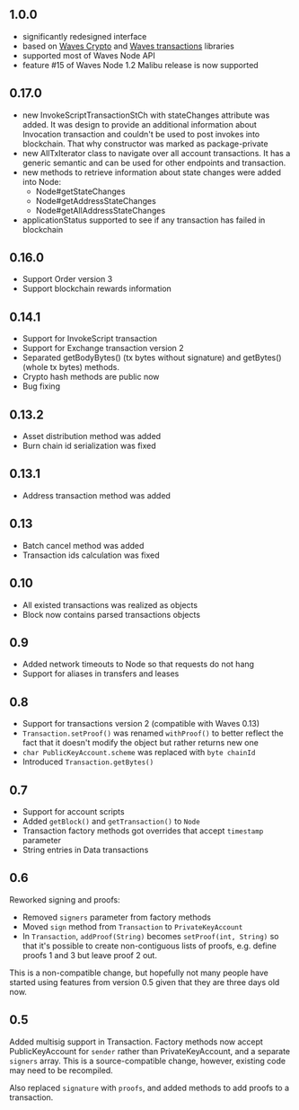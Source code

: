 ## 1.0.0
- significantly redesigned interface
- based on [Waves Crypto](https://github.com/wavesplatform/waves-crypto-java) and [Waves transactions](https://github.com/wavesplatform/waves-transactions-java) libraries
- supported most of Waves Node API
- feature #15 of Waves Node 1.2 Malibu release is now supported

## 0.17.0
- new InvokeScriptTransactionStCh with stateChanges attribute was added. It was design to provide an additional information about Invocation transaction and couldn't be used to post invokes into blockchain. That why constructor was marked as package-private
- new AllTxIterator class to navigate over all account transactions. It has a generic semantic and can be used for other endpoints and transaction.
- new methods to retrieve information about state changes were added into Node:
  - Node#getStateChanges
  - Node#getAddressStateChanges
  - Node#getAllAddressStateChanges
- applicationStatus supported to see if any transaction has failed in blockchain


## 0.16.0
- Support Order version 3
- Support blockchain rewards information


## 0.14.1

- Support for InvokeScript transaction
- Support for Exchange transaction version 2
- Separated getBodyBytes() (tx bytes without signature) and getBytes() (whole tx bytes) methods.
- Crypto hash methods are public now
- Bug fixing


## 0.13.2

- Asset distribution method was added
- Burn chain id serialization was fixed

## 0.13.1

- Address transaction method was added

## 0.13

- Batch cancel method was added
- Transaction ids calculation was fixed

## 0.10
- All existed transactions was realized as objects
- Block now contains parsed transactions objects

## 0.9
- Added network timeouts to Node so that requests do not hang
- Support for aliases in transfers and leases

## 0.8
- Support for transactions version 2 (compatible with Waves 0.13)
- `Transaction.setProof()` was renamed `withProof()` to better reflect the fact that it doesn't modify the object but rather returns new one
- `char PublicKeyAccount.scheme` was replaced with `byte chainId`
- Introduced `Transaction.getBytes()`

## 0.7
- Support for account scripts
- Added `getBlock()` and `getTransaction()` to `Node`
- Transaction factory methods got overrides that accept `timestamp` parameter
- String entries in Data transactions

## 0.6

Reworked signing and proofs:
- Removed `signers` parameter from factory methods
- Moved `sign` method from `Transaction` to `PrivateKeyAccount`
- In `Transaction`, `addProof(String)` becomes `setProof(int, String)` so that it's possible to create non-contiguous lists of proofs, e.g. define proofs 1 and 3 but leave proof 2 out.

This is a non-compatible change, but hopefully not many people have started using features from version 0.5 given that they are three days old now.

## 0.5

Added multisig support in Transaction. Factory methods now accept PublicKeyAccount for `sender` rather than PrivateKeyAccount, and a separate `signers` array. This is a source-compatible change, however, existing code may need to be recompiled.

Also replaced `signature` with `proofs`, and added methods to add proofs to a transaction.
